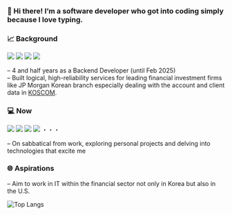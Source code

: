 ### 🙌 Hi there! I’m a software developer who got into coding simply **because I love typing**.  

### 📈 Background
<img src="https://img.shields.io/badge/Pro*C-A8B9CC?style=flat-square&logo=C&logoColor=white"/> <img src="https://img.shields.io/badge/Oracle-DA291C?style=flat-square"/> <img src="https://img.shields.io/badge/Python-3776AB?style=flat-square&logo=Python&logoColor=white"/> <img src="https://img.shields.io/badge/Linux-FCC624?style=flat-square&logo=Linux&logoColor=white"/>

– 4 and half years as a Backend Developer (until Feb 2025)  
– Built logical, high-reliability services for leading financial investment firms like JP Morgan Korean branch especially dealing with the account and client data in [KOSCOM](https://www.koscom.co.kr/eng/main.do?mobileYn=Y).
  
  

### 💻 Now
<img src="https://img.shields.io/badge/Java-16A5F3?style=flat-square&logo=Java&logoColor=white"/> <img src="https://img.shields.io/badge/Kotlin-7F52FF?style=flat-square&logo=Kotlin&logoColor=white"/> <img src="https://img.shields.io/badge/Spring Boot-6DB33F?style=flat-square&logo=springboot&logoColor=white"/> <img src="https://img.shields.io/badge/PostgreSQL-4169E1?style=flat-square&logo=PostgreSQL&logoColor=white"/> ・・・ 

– On sabbatical from work, exploring personal projects and delving into technologies that excite me  

### 🌐 Aspirations

– Aim to work in IT within the financial sector not only in Korea but also in the U.S.


![Top Langs](https://github-readme-stats.vercel.app/api/top-langs/?username=seongeun1&layout=compact)
